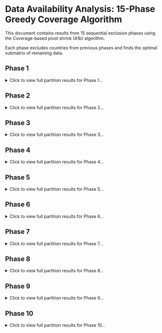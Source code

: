 # Data Availability Analysis: 15-Phase Greedy Coverage Algorithm

This document contains results from 15 sequential exclusion phases using the Coverage-based pivot shrink (A1b) algorithm.

Each phase excludes countries from previous phases and finds the optimal submatrix of remaining data.

## Phase 1

<details>
<summary>Click to view full partition results for Phase 1...</summary>

| period    |   length |   num_countries | countries                                                                                                                                                                  |
|:----------|---------:|----------------:|:---------------------------------------------------------------------------------------------------------------------------------------------------------------------------|
| 1983-2022 |       40 |               1 | United States                                                                                                                                                              |
| 1983-2021 |       39 |               2 | United Kingdom;United States                                                                                                                                               |
| 1984-2021 |       38 |               3 | Canada;United Kingdom;United States                                                                                                                                        |
| 1985-2021 |       37 |               4 | Canada;Germany;United Kingdom;United States                                                                                                                                |
| 2000-2021 |       22 |               5 | Canada;Germany;Sweden;United Kingdom;United States                                                                                                                         |
| 2001-2021 |       21 |               6 | Canada;Germany;Israel;Sweden;United Kingdom;United States                                                                                                                  |
| 2002-2021 |       20 |               7 | Canada;Germany;Ireland;Israel;Sweden;United Kingdom;United States                                                                                                          |
| 2003-2021 |       19 |               8 | Belgium;Canada;Germany;Ireland;Israel;Sweden;United Kingdom;United States                                                                                                  |
| 2004-2021 |       18 |              10 | Belgium;Canada;Germany;Ireland;Israel;Netherlands;Spain;Sweden;United Kingdom;United States                                                                                |
| 2004-2019 |       16 |              11 | Belgium;Canada;Germany;Ireland;Israel;Luxembourg;Netherlands;Spain;Sweden;United Kingdom;United States                                                                     |
| 2004-2019 |       16 |              11 | Belgium;Canada;Germany;Ireland;Israel;Luxembourg;Netherlands;Spain;Sweden;United Kingdom;United States                                                                     |
| 2006-2019 |       14 |              13 | Belgium;Canada;Germany;Greece;Ireland;Israel;Luxembourg;Netherlands;Spain;Sweden;Switzerland;United Kingdom;United States                                                  |
| 2006-2019 |       14 |              13 | Belgium;Canada;Germany;Greece;Ireland;Israel;Luxembourg;Netherlands;Spain;Sweden;Switzerland;United Kingdom;United States                                                  |
| 2007-2019 |       13 |              14 | Austria;Belgium;Canada;Germany;Greece;Ireland;Israel;Luxembourg;Netherlands;Spain;Sweden;Switzerland;United Kingdom;United States                                          |
| 2007-2017 |       11 |              15 | Austria;Belgium;Canada;Germany;Greece;Iceland;Ireland;Israel;Luxembourg;Netherlands;Spain;Sweden;Switzerland;United Kingdom;United States                                  |
| 2008-2017 |       10 |              16 | Austria;Belgium;Canada;Germany;Greece;Iceland;Ireland;Israel;Japan;Luxembourg;Netherlands;Spain;Sweden;Switzerland;United Kingdom;United States                            |
| 2009-2017 |        9 |              17 | Austria;Belgium;Canada;Germany;Greece;Iceland;Ireland;Israel;Japan;Lithuania;Luxembourg;Netherlands;Spain;Sweden;Switzerland;United Kingdom;United States                  |
| 2015-2017 |        3 |              19 | Austria;Belgium;Canada;Denmark;Germany;Greece;Iceland;Ireland;Israel;Japan;Lithuania;Luxembourg;Netherlands;Slovakia;Spain;Sweden;Switzerland;United Kingdom;United States |
| 2015-2017 |        3 |              19 | Austria;Belgium;Canada;Denmark;Germany;Greece;Iceland;Ireland;Israel;Japan;Lithuania;Luxembourg;Netherlands;Slovakia;Spain;Sweden;Switzerland;United Kingdom;United States |

</details>

## Phase 2

<details>
<summary>Click to view full partition results for Phase 2...</summary>

| period    |   length |   num_countries | countries                                                                                                                                                    |
|:----------|---------:|----------------:|:-------------------------------------------------------------------------------------------------------------------------------------------------------------|
| 1983-2021 |       39 |               1 | United Kingdom                                                                                                                                               |
| 1984-2021 |       38 |               2 | Canada;United Kingdom                                                                                                                                        |
| 1985-2021 |       37 |               3 | Canada;Germany;United Kingdom                                                                                                                                |
| 2000-2021 |       22 |               4 | Canada;Germany;Sweden;United Kingdom                                                                                                                         |
| 2001-2021 |       21 |               5 | Canada;Germany;Israel;Sweden;United Kingdom                                                                                                                  |
| 2002-2021 |       20 |               6 | Canada;Germany;Ireland;Israel;Sweden;United Kingdom                                                                                                          |
| 2003-2021 |       19 |               7 | Belgium;Canada;Germany;Ireland;Israel;Sweden;United Kingdom                                                                                                  |
| 2004-2021 |       18 |               9 | Belgium;Canada;Germany;Ireland;Israel;Netherlands;Spain;Sweden;United Kingdom                                                                                |
| 2004-2019 |       16 |              10 | Belgium;Canada;Germany;Ireland;Israel;Luxembourg;Netherlands;Spain;Sweden;United Kingdom                                                                     |
| 2004-2019 |       16 |              10 | Belgium;Canada;Germany;Ireland;Israel;Luxembourg;Netherlands;Spain;Sweden;United Kingdom                                                                     |
| 2006-2019 |       14 |              12 | Belgium;Canada;Germany;Greece;Ireland;Israel;Luxembourg;Netherlands;Spain;Sweden;Switzerland;United Kingdom                                                  |
| 2006-2019 |       14 |              12 | Belgium;Canada;Germany;Greece;Ireland;Israel;Luxembourg;Netherlands;Spain;Sweden;Switzerland;United Kingdom                                                  |
| 2007-2019 |       13 |              13 | Austria;Belgium;Canada;Germany;Greece;Ireland;Israel;Luxembourg;Netherlands;Spain;Sweden;Switzerland;United Kingdom                                          |
| 2007-2017 |       11 |              14 | Austria;Belgium;Canada;Germany;Greece;Iceland;Ireland;Israel;Luxembourg;Netherlands;Spain;Sweden;Switzerland;United Kingdom                                  |
| 2008-2017 |       10 |              15 | Austria;Belgium;Canada;Germany;Greece;Iceland;Ireland;Israel;Japan;Luxembourg;Netherlands;Spain;Sweden;Switzerland;United Kingdom                            |
| 2009-2017 |        9 |              16 | Austria;Belgium;Canada;Germany;Greece;Iceland;Ireland;Israel;Japan;Lithuania;Luxembourg;Netherlands;Spain;Sweden;Switzerland;United Kingdom                  |
| 2015-2017 |        3 |              18 | Austria;Belgium;Canada;Denmark;Germany;Greece;Iceland;Ireland;Israel;Japan;Lithuania;Luxembourg;Netherlands;Slovakia;Spain;Sweden;Switzerland;United Kingdom |
| 2015-2017 |        3 |              18 | Austria;Belgium;Canada;Denmark;Germany;Greece;Iceland;Ireland;Israel;Japan;Lithuania;Luxembourg;Netherlands;Slovakia;Spain;Sweden;Switzerland;United Kingdom |

</details>

## Phase 3

<details>
<summary>Click to view full partition results for Phase 3...</summary>

| period    |   length |   num_countries | countries                                                                                                                                     |
|:----------|---------:|----------------:|:----------------------------------------------------------------------------------------------------------------------------------------------|
| 1984-2021 |       38 |               1 | Canada                                                                                                                                        |
| 1985-2021 |       37 |               2 | Canada;Germany                                                                                                                                |
| 2000-2021 |       22 |               3 | Canada;Germany;Sweden                                                                                                                         |
| 2001-2021 |       21 |               4 | Canada;Germany;Israel;Sweden                                                                                                                  |
| 2002-2021 |       20 |               5 | Canada;Germany;Ireland;Israel;Sweden                                                                                                          |
| 2003-2021 |       19 |               6 | Belgium;Canada;Germany;Ireland;Israel;Sweden                                                                                                  |
| 2004-2021 |       18 |               8 | Belgium;Canada;Germany;Ireland;Israel;Netherlands;Spain;Sweden                                                                                |
| 2004-2019 |       16 |               9 | Belgium;Canada;Germany;Ireland;Israel;Luxembourg;Netherlands;Spain;Sweden                                                                     |
| 2004-2019 |       16 |               9 | Belgium;Canada;Germany;Ireland;Israel;Luxembourg;Netherlands;Spain;Sweden                                                                     |
| 2006-2019 |       14 |              11 | Belgium;Canada;Germany;Greece;Ireland;Israel;Luxembourg;Netherlands;Spain;Sweden;Switzerland                                                  |
| 2006-2019 |       14 |              11 | Belgium;Canada;Germany;Greece;Ireland;Israel;Luxembourg;Netherlands;Spain;Sweden;Switzerland                                                  |
| 2007-2019 |       13 |              12 | Austria;Belgium;Canada;Germany;Greece;Ireland;Israel;Luxembourg;Netherlands;Spain;Sweden;Switzerland                                          |
| 2007-2017 |       11 |              13 | Austria;Belgium;Canada;Germany;Greece;Iceland;Ireland;Israel;Luxembourg;Netherlands;Spain;Sweden;Switzerland                                  |
| 2008-2017 |       10 |              14 | Austria;Belgium;Canada;Germany;Greece;Iceland;Ireland;Israel;Japan;Luxembourg;Netherlands;Spain;Sweden;Switzerland                            |
| 2009-2017 |        9 |              15 | Austria;Belgium;Canada;Germany;Greece;Iceland;Ireland;Israel;Japan;Lithuania;Luxembourg;Netherlands;Spain;Sweden;Switzerland                  |
| 2015-2017 |        3 |              17 | Austria;Belgium;Canada;Denmark;Germany;Greece;Iceland;Ireland;Israel;Japan;Lithuania;Luxembourg;Netherlands;Slovakia;Spain;Sweden;Switzerland |
| 2015-2017 |        3 |              17 | Austria;Belgium;Canada;Denmark;Germany;Greece;Iceland;Ireland;Israel;Japan;Lithuania;Luxembourg;Netherlands;Slovakia;Spain;Sweden;Switzerland |

</details>

## Phase 4

<details>
<summary>Click to view full partition results for Phase 4...</summary>

| period    |   length |   num_countries | countries                                                                                                                              |
|:----------|---------:|----------------:|:---------------------------------------------------------------------------------------------------------------------------------------|
| 1985-2022 |       38 |               1 | Germany                                                                                                                                |
| 2000-2021 |       22 |               2 | Germany;Sweden                                                                                                                         |
| 2001-2021 |       21 |               3 | Germany;Israel;Sweden                                                                                                                  |
| 2002-2021 |       20 |               4 | Germany;Ireland;Israel;Sweden                                                                                                          |
| 2003-2021 |       19 |               5 | Belgium;Germany;Ireland;Israel;Sweden                                                                                                  |
| 2004-2021 |       18 |               7 | Belgium;Germany;Ireland;Israel;Netherlands;Spain;Sweden                                                                                |
| 2004-2019 |       16 |               8 | Belgium;Germany;Ireland;Israel;Luxembourg;Netherlands;Spain;Sweden                                                                     |
| 2004-2019 |       16 |               8 | Belgium;Germany;Ireland;Israel;Luxembourg;Netherlands;Spain;Sweden                                                                     |
| 2006-2019 |       14 |              10 | Belgium;Germany;Greece;Ireland;Israel;Luxembourg;Netherlands;Spain;Sweden;Switzerland                                                  |
| 2006-2019 |       14 |              10 | Belgium;Germany;Greece;Ireland;Israel;Luxembourg;Netherlands;Spain;Sweden;Switzerland                                                  |
| 2007-2019 |       13 |              11 | Austria;Belgium;Germany;Greece;Ireland;Israel;Luxembourg;Netherlands;Spain;Sweden;Switzerland                                          |
| 2007-2017 |       11 |              12 | Austria;Belgium;Germany;Greece;Iceland;Ireland;Israel;Luxembourg;Netherlands;Spain;Sweden;Switzerland                                  |
| 2008-2017 |       10 |              13 | Austria;Belgium;Germany;Greece;Iceland;Ireland;Israel;Japan;Luxembourg;Netherlands;Spain;Sweden;Switzerland                            |
| 2009-2017 |        9 |              14 | Austria;Belgium;Germany;Greece;Iceland;Ireland;Israel;Japan;Lithuania;Luxembourg;Netherlands;Spain;Sweden;Switzerland                  |
| 2015-2017 |        3 |              16 | Austria;Belgium;Denmark;Germany;Greece;Iceland;Ireland;Israel;Japan;Lithuania;Luxembourg;Netherlands;Slovakia;Spain;Sweden;Switzerland |
| 2015-2017 |        3 |              16 | Austria;Belgium;Denmark;Germany;Greece;Iceland;Ireland;Israel;Japan;Lithuania;Luxembourg;Netherlands;Slovakia;Spain;Sweden;Switzerland |

</details>

## Phase 5

<details>
<summary>Click to view full partition results for Phase 5...</summary>

| period    |   length |   num_countries | countries                                                                                                                      |
|:----------|---------:|----------------:|:-------------------------------------------------------------------------------------------------------------------------------|
| 2000-2021 |       22 |               1 | Sweden                                                                                                                         |
| 2001-2021 |       21 |               2 | Israel;Sweden                                                                                                                  |
| 2002-2021 |       20 |               3 | Ireland;Israel;Sweden                                                                                                          |
| 2003-2021 |       19 |               4 | Belgium;Ireland;Israel;Sweden                                                                                                  |
| 2004-2021 |       18 |               6 | Belgium;Ireland;Israel;Netherlands;Spain;Sweden                                                                                |
| 2004-2019 |       16 |               7 | Belgium;Ireland;Israel;Luxembourg;Netherlands;Spain;Sweden                                                                     |
| 2004-2019 |       16 |               7 | Belgium;Ireland;Israel;Luxembourg;Netherlands;Spain;Sweden                                                                     |
| 2006-2019 |       14 |               9 | Belgium;Greece;Ireland;Israel;Luxembourg;Netherlands;Spain;Sweden;Switzerland                                                  |
| 2006-2019 |       14 |               9 | Belgium;Greece;Ireland;Israel;Luxembourg;Netherlands;Spain;Sweden;Switzerland                                                  |
| 2007-2019 |       13 |              10 | Austria;Belgium;Greece;Ireland;Israel;Luxembourg;Netherlands;Spain;Sweden;Switzerland                                          |
| 2007-2017 |       11 |              11 | Austria;Belgium;Greece;Iceland;Ireland;Israel;Luxembourg;Netherlands;Spain;Sweden;Switzerland                                  |
| 2008-2017 |       10 |              12 | Austria;Belgium;Greece;Iceland;Ireland;Israel;Japan;Luxembourg;Netherlands;Spain;Sweden;Switzerland                            |
| 2009-2017 |        9 |              13 | Austria;Belgium;Greece;Iceland;Ireland;Israel;Japan;Lithuania;Luxembourg;Netherlands;Spain;Sweden;Switzerland                  |
| 2015-2017 |        3 |              15 | Austria;Belgium;Denmark;Greece;Iceland;Ireland;Israel;Japan;Lithuania;Luxembourg;Netherlands;Slovakia;Spain;Sweden;Switzerland |
| 2015-2017 |        3 |              15 | Austria;Belgium;Denmark;Greece;Iceland;Ireland;Israel;Japan;Lithuania;Luxembourg;Netherlands;Slovakia;Spain;Sweden;Switzerland |

</details>

## Phase 6

<details>
<summary>Click to view full partition results for Phase 6...</summary>

| period    |   length |   num_countries | countries                                                                                                               |
|:----------|---------:|----------------:|:------------------------------------------------------------------------------------------------------------------------|
| 2001-2021 |       21 |               1 | Israel                                                                                                                  |
| 2002-2021 |       20 |               2 | Ireland;Israel                                                                                                          |
| 2003-2021 |       19 |               3 | Belgium;Ireland;Israel                                                                                                  |
| 2004-2021 |       18 |               5 | Belgium;Ireland;Israel;Netherlands;Spain                                                                                |
| 2004-2019 |       16 |               6 | Belgium;Ireland;Israel;Luxembourg;Netherlands;Spain                                                                     |
| 2004-2019 |       16 |               6 | Belgium;Ireland;Israel;Luxembourg;Netherlands;Spain                                                                     |
| 2006-2019 |       14 |               8 | Belgium;Greece;Ireland;Israel;Luxembourg;Netherlands;Spain;Switzerland                                                  |
| 2006-2019 |       14 |               8 | Belgium;Greece;Ireland;Israel;Luxembourg;Netherlands;Spain;Switzerland                                                  |
| 2007-2019 |       13 |               9 | Austria;Belgium;Greece;Ireland;Israel;Luxembourg;Netherlands;Spain;Switzerland                                          |
| 2007-2017 |       11 |              10 | Austria;Belgium;Greece;Iceland;Ireland;Israel;Luxembourg;Netherlands;Spain;Switzerland                                  |
| 2008-2017 |       10 |              11 | Austria;Belgium;Greece;Iceland;Ireland;Israel;Japan;Luxembourg;Netherlands;Spain;Switzerland                            |
| 2009-2017 |        9 |              12 | Austria;Belgium;Greece;Iceland;Ireland;Israel;Japan;Lithuania;Luxembourg;Netherlands;Spain;Switzerland                  |
| 2015-2017 |        3 |              14 | Austria;Belgium;Denmark;Greece;Iceland;Ireland;Israel;Japan;Lithuania;Luxembourg;Netherlands;Slovakia;Spain;Switzerland |
| 2015-2017 |        3 |              14 | Austria;Belgium;Denmark;Greece;Iceland;Ireland;Israel;Japan;Lithuania;Luxembourg;Netherlands;Slovakia;Spain;Switzerland |

</details>

## Phase 7

<details>
<summary>Click to view full partition results for Phase 7...</summary>

| period    |   length |   num_countries | countries                                                                                                        |
|:----------|---------:|----------------:|:-----------------------------------------------------------------------------------------------------------------|
| 2002-2021 |       20 |               1 | Ireland                                                                                                          |
| 2003-2021 |       19 |               2 | Belgium;Ireland                                                                                                  |
| 2004-2021 |       18 |               4 | Belgium;Ireland;Netherlands;Spain                                                                                |
| 2004-2019 |       16 |               5 | Belgium;Ireland;Luxembourg;Netherlands;Spain                                                                     |
| 2004-2019 |       16 |               5 | Belgium;Ireland;Luxembourg;Netherlands;Spain                                                                     |
| 2006-2019 |       14 |               7 | Belgium;Greece;Ireland;Luxembourg;Netherlands;Spain;Switzerland                                                  |
| 2006-2019 |       14 |               7 | Belgium;Greece;Ireland;Luxembourg;Netherlands;Spain;Switzerland                                                  |
| 2007-2019 |       13 |               8 | Austria;Belgium;Greece;Ireland;Luxembourg;Netherlands;Spain;Switzerland                                          |
| 2007-2017 |       11 |               9 | Austria;Belgium;Greece;Iceland;Ireland;Luxembourg;Netherlands;Spain;Switzerland                                  |
| 2008-2017 |       10 |              10 | Austria;Belgium;Greece;Iceland;Ireland;Japan;Luxembourg;Netherlands;Spain;Switzerland                            |
| 2009-2017 |        9 |              11 | Austria;Belgium;Greece;Iceland;Ireland;Japan;Lithuania;Luxembourg;Netherlands;Spain;Switzerland                  |
| 2015-2017 |        3 |              13 | Austria;Belgium;Denmark;Greece;Iceland;Ireland;Japan;Lithuania;Luxembourg;Netherlands;Slovakia;Spain;Switzerland |
| 2015-2017 |        3 |              13 | Austria;Belgium;Denmark;Greece;Iceland;Ireland;Japan;Lithuania;Luxembourg;Netherlands;Slovakia;Spain;Switzerland |

</details>

## Phase 8

<details>
<summary>Click to view full partition results for Phase 8...</summary>

| period    |   length |   num_countries | countries                                                                                                |
|:----------|---------:|----------------:|:---------------------------------------------------------------------------------------------------------|
| 2003-2021 |       19 |               1 | Belgium                                                                                                  |
| 2004-2021 |       18 |               3 | Belgium;Netherlands;Spain                                                                                |
| 2004-2019 |       16 |               4 | Belgium;Luxembourg;Netherlands;Spain                                                                     |
| 2004-2019 |       16 |               4 | Belgium;Luxembourg;Netherlands;Spain                                                                     |
| 2006-2019 |       14 |               6 | Belgium;Greece;Luxembourg;Netherlands;Spain;Switzerland                                                  |
| 2006-2019 |       14 |               6 | Belgium;Greece;Luxembourg;Netherlands;Spain;Switzerland                                                  |
| 2007-2019 |       13 |               7 | Austria;Belgium;Greece;Luxembourg;Netherlands;Spain;Switzerland                                          |
| 2007-2017 |       11 |               8 | Austria;Belgium;Greece;Iceland;Luxembourg;Netherlands;Spain;Switzerland                                  |
| 2008-2017 |       10 |               9 | Austria;Belgium;Greece;Iceland;Japan;Luxembourg;Netherlands;Spain;Switzerland                            |
| 2009-2017 |        9 |              10 | Austria;Belgium;Greece;Iceland;Japan;Lithuania;Luxembourg;Netherlands;Spain;Switzerland                  |
| 2015-2017 |        3 |              12 | Austria;Belgium;Denmark;Greece;Iceland;Japan;Lithuania;Luxembourg;Netherlands;Slovakia;Spain;Switzerland |
| 2015-2017 |        3 |              12 | Austria;Belgium;Denmark;Greece;Iceland;Japan;Lithuania;Luxembourg;Netherlands;Slovakia;Spain;Switzerland |

</details>

## Phase 9

<details>
<summary>Click to view full partition results for Phase 9...</summary>

| period    |   length |   num_countries | countries                                                                                        |
|:----------|---------:|----------------:|:-------------------------------------------------------------------------------------------------|
| 2004-2022 |       19 |               1 | Spain                                                                                            |
| 2004-2019 |       16 |               3 | Luxembourg;Netherlands;Spain                                                                     |
| 2004-2019 |       16 |               3 | Luxembourg;Netherlands;Spain                                                                     |
| 2006-2019 |       14 |               5 | Greece;Luxembourg;Netherlands;Spain;Switzerland                                                  |
| 2006-2019 |       14 |               5 | Greece;Luxembourg;Netherlands;Spain;Switzerland                                                  |
| 2007-2019 |       13 |               6 | Austria;Greece;Luxembourg;Netherlands;Spain;Switzerland                                          |
| 2007-2017 |       11 |               7 | Austria;Greece;Iceland;Luxembourg;Netherlands;Spain;Switzerland                                  |
| 2008-2017 |       10 |               8 | Austria;Greece;Iceland;Japan;Luxembourg;Netherlands;Spain;Switzerland                            |
| 2009-2017 |        9 |               9 | Austria;Greece;Iceland;Japan;Lithuania;Luxembourg;Netherlands;Spain;Switzerland                  |
| 2015-2017 |        3 |              11 | Austria;Denmark;Greece;Iceland;Japan;Lithuania;Luxembourg;Netherlands;Slovakia;Spain;Switzerland |
| 2015-2017 |        3 |              11 | Austria;Denmark;Greece;Iceland;Japan;Lithuania;Luxembourg;Netherlands;Slovakia;Spain;Switzerland |

</details>

## Phase 10

<details>
<summary>Click to view full partition results for Phase 10...</summary>

| period    |   length |   num_countries | countries                                                                                  |
|:----------|---------:|----------------:|:-------------------------------------------------------------------------------------------|
| 2002-2019 |       18 |               1 | Luxembourg                                                                                 |
| 2004-2019 |       16 |               2 | Luxembourg;Netherlands                                                                     |
| 2006-2019 |       14 |               4 | Greece;Luxembourg;Netherlands;Switzerland                                                  |
| 2006-2019 |       14 |               4 | Greece;Luxembourg;Netherlands;Switzerland                                                  |
| 2007-2019 |       13 |               5 | Austria;Greece;Luxembourg;Netherlands;Switzerland                                          |
| 2007-2017 |       11 |               6 | Austria;Greece;Iceland;Luxembourg;Netherlands;Switzerland                                  |
| 2008-2017 |       10 |               7 | Austria;Greece;Iceland;Japan;Luxembourg;Netherlands;Switzerland                            |
| 2009-2017 |        9 |               8 | Austria;Greece;Iceland;Japan;Lithuania;Luxembourg;Netherlands;Switzerland                  |
| 2015-2017 |        3 |              10 | Austria;Denmark;Greece;Iceland;Japan;Lithuania;Luxembourg;Netherlands;Slovakia;Switzerland |
| 2015-2017 |        3 |              10 | Austria;Denmark;Greece;Iceland;Japan;Lithuania;Luxembourg;Netherlands;Slovakia;Switzerland |

</details>

